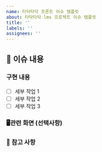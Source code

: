 ```yaml
---
name: 타닥타닥 프론트 이슈 템플릿
about: 타닥타닥 lms 프로젝트 이슈 템플릿
title: ''
labels: ''
assignees: ''
---
```


## 📌 이슈 내용

### 구현 내용

- [ ] 세부 작업 1
- [ ] 세부 작업 2
- [ ] 세부 작업 3

### 🖥️관련 화면 (선택사항)

<!-- 관련 화면의 스크린샷이나 와이어프레임을 첨부해주세요. -->

### 📝 참고 사항

<!-- 구현에 참고할 내용이나 주의사항이 있다면 여기에 작성해주세요. -->
